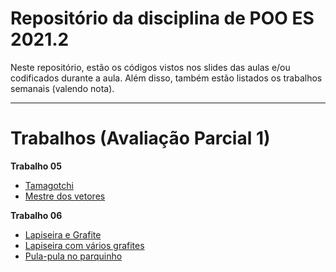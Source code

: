 # Repositório da disciplina de POO ES 2021.2

Neste repositório, estão os códigos vistos nos slides das aulas e/ou codificados durante a aula.
Além disso, também estão listados os trabalhos semanais (valendo nota).

---
# Trabalhos (Avaliação Parcial 1)

**Trabalho 05**

- [Tamagotchi](trabalhos/05_1/Readme.md)
- [Mestre dos vetores](trabalhos/05_2/Readme.md)

**Trabalho 06**

- [Lapiseira e Grafite](trabalhos/06_1/Readme.md)
- [Lapiseira com vários grafites](trabalhos/06_2/Readme.md)
- [Pula-pula no parquinho](trabalhos/06_3/Readme.md)
